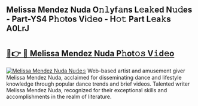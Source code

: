 ## Melissa Mendez Nuda O𝚗𝚕yf𝚊ns L𝚎a𝚔ed N𝚞𝚍es - Part-YS4 P𝚑𝚘tos Vi𝚍𝚎o - H𝚘𝚝 Part L𝚎a𝚔s A0LrJ

# <h2><a href="http://kfcs8g.oniu.top/?m=Melissa+Mendez+Nuda">🔗👉 🔴 Melissa Mendez Nuda P𝚑ot𝚘𝚜 V𝚒d𝚎o</a></h2>

[![Melissa Mendez Nuda Nu𝚍e𝚜](https://i.imgur.com/0qMVB7G.gif)](http://kfcs8g.oniu.top/?m=Melissa+Mendez+Nuda)
Web-based artist and amusement giver Melissa Mendez Nuda, acclaimed for disseminating dance and lifestyle knowledge through popular dance trends and brief videos. Talented writer Melissa Mendez Nuda, recognized for their exceptional skills and accomplishments in the realm of literature.  
